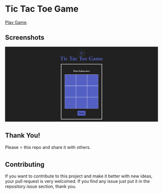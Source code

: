 # Tic Tac Toe Game

[Play Game](https://owaisali-tic-tac-toe-game.netlify.app/).

## Screenshots

![Screenshot](screencapture-game.png)

## Thank You!

Please ⭐️ this repo and share it with others.

## Contributing

If you want to contribute to this project and make it better with new ideas, your pull request is very welcomed.
If you find any issue just put it in the repository issue section, thank you.
